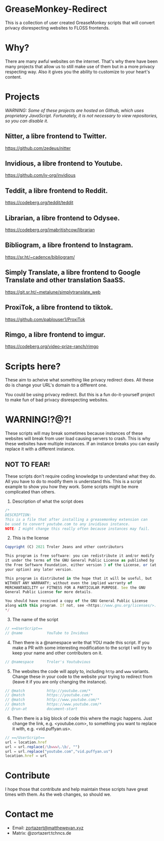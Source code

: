# GreaseMonkey-Redirect

This is a collection of user created GreaseMonkey scripts that will convert privacy disrespecting websites to FLOSS frontends.

# Why?
There are many awful websites on the internet. That's why there have been many projects that allow us to still make use of them but in a more privacy respecting way. Also it gives you the ability to customize to your heart's content.

# Projects

*WARNING: Some of these projects are hosted on Github, which uses proprietary JavaScript. Fortunately, it is not necessary to view repositories, so you can disable it.*

## Nitter, a libre frontend to Twitter.

<https://github.com/zedeus/nitter>

## Invidious, a libre frontend to Youtube.

<https://github.com/iv-org/invidious>

## Teddit, a libre frontend to Reddit.

<https://codeberg.org/teddit/teddit>

## Librarian, a libre frontend to Odysee.

<https://codeberg.org/imabritishcow/librarian>

## Bibliogram, a libre frontend to Instagram.

<https://sr.ht/~cadence/bibliogram/>

## Simply Translate, a libre frontend to Google Translate and other translation SaaSS.

<https://git.sr.ht/~metalune/simplytranslate_web>

## ProxiTok, a libre frontend to tiktok.

<https://github.com/pablouser1/ProxiTok>

## Rimgo, a libre frontend to imgur.

<https://codeberg.org/video-prize-ranch/rimgo>

# Scripts here?
These aim to acheive what something like privacy redirect does. All these do is change your URL's domain to a different one.

You could be using privacy redirect. But this is a fun do-it-yourself project to make fun of bad privacy disrespecting websites.

# WARNING!?@?!
These scripts will may break sometimes because instances of these websites will break from user load causing servers to crash. This is why these websites have multiple instances. If an instance breaks you can easily replace it with a different instance.

## NOT TO FEAR!
These scripts don't require coding knowledge to understand what they do. All you have to do to modify them is understand this. This is a script example to show you how they work. Some scripts might be more complicated than others.

1. Description of what the script does
```javascript
/*
DESCRIPTION:
This is a file that after installing a greasemonkey extension can
be used to convert youtube.com to any invidious instance.
NOTE: I might change this really often because instances may fail.
```

2. This is the license
```javascript
Copyright (C) 2021 Troler Jeans and other contributors

This program is free software: you can redistribute it and/or modify
it under the terms of the GNU General Public License as published by
the Free Software Foundation, either version 3 of the License, or (at
your option) any later version.

This program is distributed in the hope that it will be useful, but
WITHOUT ANY WARRANTY; without even the implied warranty of
MERCHANTABILITY or FITNESS FOR A PARTICULAR PURPOSE. See the GNU
General Public License for more details.

You should have received a copy of the GNU General Public License
along with this program. If not, see <https://www.gnu.org/licenses/>.
*/
```

3. The name of the script
```javascript
// ==UserScript==
// @name           YouTube to Invidous
```

4. Then there is a @namespace write that YOU made this script. If you make a PR with some interesting modification to the script I will try to keep your name and other contributers on it.
```javascript
// @namespace      Troler's Youtubvious
```
5. The websites the code will apply to, including `http` and `www` variants. Change these in your code to the website your trying to redirect from (leave it if you are only changing the instance).
```javascript
// @match          http://youtube.com/*
// @match          https://youtube.com/*
// @match          http://www.youtube.com/*
// @match          https://www.youtube.com/*
// @run-at         document-start
```

6. Then there is a big block of code this where the magic happens. Just change the link, e.g. <youtube.com>, to something you want to replace it with, e.g. <vid.puffyan.us>.
```javascript
// ==/UserScript==
url = location.href
url = url.replace(/\bwww\.\b/, "")
url = url.replace("youtube.com","vid.puffyan.us")
location.href = url
```

# Contribute
I hope those that contribute and help maintain these scripts have great times with them. As the web changes, so should we.

# Contact me
- Email: zortazert@matthewevan.xyz
- Matrix: @zortazert:tchncs.de
